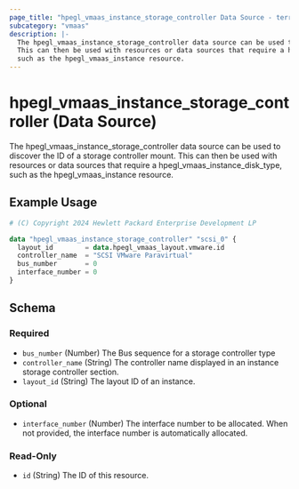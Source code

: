 ```yaml
---
page_title: "hpegl_vmaas_instance_storage_controller Data Source - terraform-provider-hpegl"
subcategory: "vmaas"
description: |-
  The hpegl_vmaas_instance_storage_controller data source can be used to discover the ID of a storage controller mount.
  This can then be used with resources or data sources that require a hpegl_vmaas_instance_disk_type,
  such as the hpegl_vmaas_instance resource.
---
```

# hpegl_vmaas_instance_storage_controller (Data Source)

The hpegl_vmaas_instance_storage_controller data source can be used to discover the ID of a storage controller mount.
		This can then be used with resources or data sources that require a hpegl_vmaas_instance_disk_type,
		such as the hpegl_vmaas_instance resource.

## Example Usage

```terraform
# (C) Copyright 2024 Hewlett Packard Enterprise Development LP

data "hpegl_vmaas_instance_storage_controller" "scsi_0" {
  layout_id        = data.hpegl_vmaas_layout.vmware.id
  controller_name  = "SCSI VMware Paravirtual"
  bus_number       = 0
  interface_number = 0
}
```

<!-- schema generated by tfplugindocs -->
## Schema

### Required

- `bus_number` (Number) The Bus sequence for a storage controller type
- `controller_name` (String) The controller name displayed in an instance storage controller section.
- `layout_id` (String) The layout ID of an instance.

### Optional

- `interface_number` (Number) The interface number to be allocated. When not provided, the interface number is automatically allocated.

### Read-Only

- `id` (String) The ID of this resource.


